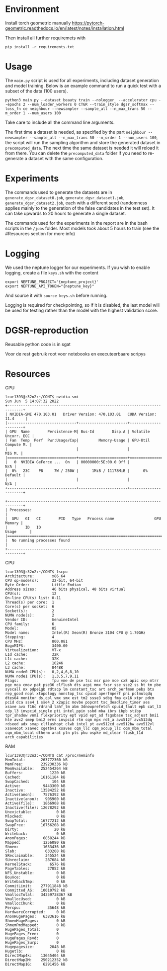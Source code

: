 # Environment

Install torch geometric manually https://pytorch-geometric.readthedocs.io/en/latest/notes/installation.html

Then install all further requiremets with

```pip install -r requirements.txt```

# Usage

The `main.py` script is used for all experiments, including dataset generation and model training. Below is an example command to run a quick test with a subset of the data (100 users).

```python3 main.py --dataset beauty train --nologger  --accelerator cpu --epochs 2 --num_loader_workers 0 CTGR --train_style dgsr_softmax --loss_fn ce neighbour --newsampler --sample_all --n_max_trans 50 --m_order 1 --num_users 100```

Take care to include all the command line arguments.

The first time a dataset is needed, as specified by the part `neighbour --newsampler --sample_all --n_max_trans 50 --m_order 1 --num_users 100`, the script will run the sampling algorithm and store the generated dataset in `precomputed_data`. The next time the same dataset is needed it will reload it from there. You can delete the `precomputed_data` folder if you need to re-generate a dataset with the same configuration.

# Experiments

The commands used to generate the datasets are in `generate_dgsr_dataset0.job`, `generate_dgsr_dataset1.job`, `generate_dgsr_dataset2.job`, each with a different seed (randomness applies mainly to the generation of the false candidates in the test set). It can take upwards to 20 hours to generate a single dataset.

The commands used for the experiments in the report are in the bash scripts in the `/jobs` folder. Most models took about 5 hours to train (see the #Resources section for more info)

# Logging

We used the neptune logger for our experiments. If you wish to enable logging, create a file `keys.sh` with the content

```
export NEPTUNE_PROJECT='{neptune_project}'
export NEPTUNE_API_TOKEN="{neptune_key}"
```

And source it with ```source keys.sh``` before running.

Logging is required for checkpointing, so if it is disabled, the last model will be used for testing rather than the model with the highest validation score.

# DGSR-reproduction

Reusable python code is in sgat

Voor de rest gebruik root voor notebooks en executeerbaare scripys


# Resources

GPU

```
lcur1393@r32n2:~/CONT$ nvidia-smi
Sun Jun  5 14:07:32 2022
+-----------------------------------------------------------------------------+
| NVIDIA-SMI 470.103.01   Driver Version: 470.103.01   CUDA Version: 11.4     |
|-------------------------------+----------------------+----------------------+
| GPU  Name        Persistence-M| Bus-Id        Disp.A | Volatile Uncorr. ECC |
| Fan  Temp  Perf  Pwr:Usage/Cap|         Memory-Usage | GPU-Util  Compute M. |
|                               |                      |               MIG M. |
|===============================+======================+======================|
|   0  NVIDIA GeForce ...  On   | 00000000:5E:00.0 Off |                  N/A |
|  0%   23C    P8     7W / 250W |      1MiB / 11178MiB |      0%      Default |
|                               |                      |                  N/A |
+-------------------------------+----------------------+----------------------+

+-----------------------------------------------------------------------------+
| Processes:                                                                  |
|  GPU   GI   CI        PID   Type   Process name                  GPU Memory |
|        ID   ID                                                   Usage      |
|=============================================================================|
|  No running processes found                                                 |
+-----------------------------------------------------------------------------+
```

CPU

```
lcur1393@r32n2:~/CONT$ lscpu
Architecture:        x86_64
CPU op-mode(s):      32-bit, 64-bit
Byte Order:          Little Endian
Address sizes:       46 bits physical, 48 bits virtual
CPU(s):              12
On-line CPU(s) list: 0-11
Thread(s) per core:  1
Core(s) per socket:  6
Socket(s):           2
NUMA node(s):        2
Vendor ID:           GenuineIntel
CPU family:          6
Model:               85
Model name:          Intel(R) Xeon(R) Bronze 3104 CPU @ 1.70GHz
Stepping:            4
CPU MHz:             800.081
BogoMIPS:            3400.00
Virtualization:      VT-x
L1d cache:           32K
L1i cache:           32K
L2 cache:            1024K
L3 cache:            8448K
NUMA node0 CPU(s):   0,2,4,6,8,10
NUMA node1 CPU(s):   1,3,5,7,9,11
Flags:               fpu vme de pse tsc msr pae mce cx8 apic sep mtrr pge mca cmov pat pse36 clflush dts acpi mmx fxsr sse sse2 ss ht tm pbe syscall nx pdpe1gb rdtscp lm constant_tsc art arch_perfmon pebs bts rep_good nopl xtopology nonstop_tsc cpuid aperfmperf pni pclmulqdq dtes64 monitor ds_cpl vmx smx est tm2 ssse3 sdbg fma cx16 xtpr pdcm pcid dca sse4_1 sse4_2 x2apic movbe popcnt tsc_deadline_timer aes xsave avx f16c rdrand lahf_lm abm 3dnowprefetch cpuid_fault epb cat_l3 cdp_l3 invpcid_single pti intel_ppin ssbd mba ibrs ibpb stibp tpr_shadow vnmi flexpriority ept vpid ept_ad fsgsbase tsc_adjust bmi1 hle avx2 smep bmi2 erms invpcid rtm cqm mpx rdt_a avx512f avx512dq rdseed adx smap clflushopt clwb intel_pt avx512cd avx512bw avx512vl xsaveopt xsavec xgetbv1 xsaves cqm_llc cqm_occup_llc cqm_mbm_total cqm_mbm_local dtherm arat pln pts pku ospke md_clear flush_l1d arch_capabilities
```

RAM
```
lcur1393@r32n2:~/CONT$ cat /proc/meminfo
MemTotal:       263772360 kB
MemFree:        239230336 kB
MemAvailable:   252454264 kB
Buffers:            1220 kB
Cached:         16161184 kB
SwapCached:          104 kB
Active:          9443300 kB
Inactive:       13584252 kB
Active(anon):    7576392 kB
Inactive(anon):   905960 kB
Active(file):    1866908 kB
Inactive(file): 12678292 kB
Unevictable:           0 kB
Mlocked:               0 kB
SwapTotal:      16777212 kB
SwapFree:       16756208 kB
Dirty:                20 kB
Writeback:             0 kB
AnonPages:       6858244 kB
Mapped:          1256080 kB
Shmem:           1633436 kB
Slab:             633208 kB
SReclaimable:     345524 kB
SUnreclaim:       287684 kB
KernelStack:        6576 kB
PageTables:        27852 kB
NFS_Unstable:          0 kB
Bounce:                0 kB
WritebackTmp:          0 kB
CommitLimit:    277911848 kB
Committed_AS:   10010792 kB
VmallocTotal:   34359738367 kB
VmallocUsed:           0 kB
VmallocChunk:          0 kB
Percpu:            35648 kB
HardwareCorrupted:     0 kB
AnonHugePages:   6383616 kB
ShmemHugePages:        0 kB
ShmemPmdMapped:        0 kB
HugePages_Total:       0
HugePages_Free:        0
HugePages_Rsvd:        0
HugePages_Surp:        0
Hugepagesize:       2048 kB
Hugetlb:               0 kB
DirectMap4k:    13645404 kB
DirectMap2M:    250212352 kB
DirectMap1G:     6291456 kB

```